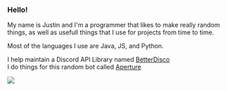 ### Hello!

My name is Justin and I'm a programmer that likes to make really random things, as well as usefull things that I use for projects from time to time.

Most of the languages I use are Java, JS, and Python.

I help maintain a Discord API Library named [BetterDisco](https://github.com/ElderLabs/BetterDisco)<br/>
I do things for this random bot called [Aperture](https://aperture.bot)

<img src="https://turtlebongo.dev/yoshi.gif"/>
<!--
**ThatGuyJustin/ThatGuyJustin** is a ✨ _special_ ✨ repository because its `README.md` (this file) appears on your GitHub profile.

Here are some ideas to get you started:

- 🔭 I’m currently working on ...
- 🌱 I’m currently learning ...
- 👯 I’m looking to collaborate on ...
- 🤔 I’m looking for help with ...
- 💬 Ask me about ...
- 📫 How to reach me: ...
- 😄 Pronouns: ...
- ⚡ Fun fact: ...
-->
